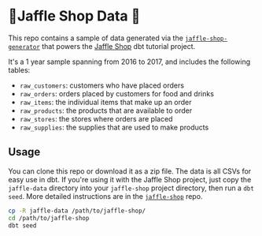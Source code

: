 # 🥪Jaffle Shop Data 💾

This repo contains a sample of data generated via the [`jaffle-shop-generator`](https://github.com/dbt-labs/jaffle-shop-generator) that powers the [Jaffle Shop](https://github.com/dbt-labs/jaffle-shop) dbt tutorial project.

It's a 1 year sample spanning from 2016 to 2017, and includes the following tables:

- `raw_customers`: customers who have placed orders
- `raw_orders`: orders placed by customers for food and drinks
- `raw_items`: the individual items that make up an order
- `raw_products`: the products that are available to order
- `raw_stores`: the stores where orders are placed
- `raw_supplies`: the supplies that are used to make products

## Usage

You can clone this repo or download it as a zip file. The data is all CSVs for easy use in dbt. If you're using it with the Jaffle Shop project, just copy the `jaffle-data` directory into your `jaffle-shop` project directory, then run a `dbt seed`. More detailed instructions are in the [`jaffle-shop`](https://github.com/dbt-labs/jaffle-shop) repo.

```bash
cp -R jaffle-data /path/to/jaffle-shop/
cd /path/to/jaffle-shop
dbt seed
```

```

```
